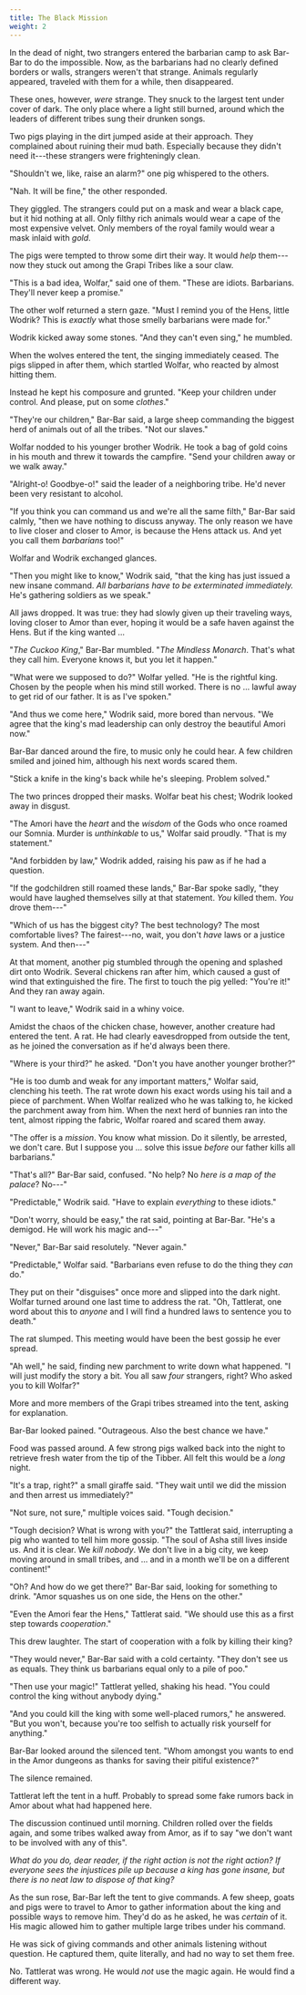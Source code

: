 ```yaml
---
title: The Black Mission
weight: 2
---
```

In the dead of night, two strangers entered the barbarian camp to ask Bar-Bar to do the impossible. Now, as the barbarians had no clearly defined borders or walls, strangers weren't that strange. Animals regularly appeared, traveled with them for a while, then disappeared.

These ones, however, _were_ strange. They snuck to the largest tent under cover of dark. The only place where a light still burned, around which the leaders of different tribes sung their drunken songs.

Two pigs playing in the dirt jumped aside at their approach. They complained about ruining their mud bath. Especially because they didn't need it---these strangers were frighteningly clean.

"Shouldn't we, like, raise an alarm?" one pig whispered to the others.

"Nah. It will be fine," the other responded. 

They giggled. The strangers could put on a mask and wear a black cape, but it hid nothing at all. Only filthy rich animals would wear a cape of the most expensive velvet. Only members of the royal family would wear a mask inlaid with _gold_. 

The pigs were tempted to throw some dirt their way. It would _help_ them---now they stuck out among the Grapi Tribes like a sour claw.

"This is a bad idea, Wolfar," said one of them. "These are idiots. Barbarians. They'll never keep a promise."

The other wolf returned a stern gaze. "Must I remind you of the Hens, little Wodrik? This is _exactly_ what those smelly barbarians were made for."

Wodrik kicked away some stones. "And they can't even sing," he mumbled.

When the wolves entered the tent, the singing immediately ceased. The pigs slipped in after them, which startled Wolfar, who reacted by almost hitting them.

Instead he kept his composure and grunted. "Keep your children under control. And please, put on some _clothes_."

"They're our children," Bar-Bar said, a large sheep commanding the biggest herd of animals out of all the tribes. "Not our slaves."

Wolfar nodded to his younger brother Wodrik. He took a bag of gold coins in his mouth and threw it towards the campfire. "Send your children away or we walk away."

"Alright-o! Goodbye-o!" said the leader of a neighboring tribe. He'd never been very resistant to alcohol.

"If you think you can command us and we're all the same filth," Bar-Bar said calmly, "then we have nothing to discuss anyway. The only reason we have to live closer and closer to Amor, is because the Hens attack us. And yet you call them _barbarians_ too!"

Wolfar and Wodrik exchanged glances. 

"Then you might like to know," Wodrik said, "that the king has just issued a new insane command. _All barbarians have to be exterminated immediately._ He's gathering soldiers as we speak."

All jaws dropped. It was true: they had slowly given up their traveling ways, loving closer to Amor than ever, hoping it would be a safe haven against the Hens. But if the king wanted ...

"_The Cuckoo King_," Bar-Bar mumbled. "_The Mindless Monarch_. That's what they call him. Everyone knows it, but you let it happen."

"What were we supposed to do?" Wolfar yelled. "He is the rightful king. Chosen by the people when his mind still worked. There is no ... lawful away to get rid of our father. It is as I've spoken."

"And thus we come here," Wodrik said, more bored than nervous. "We agree that the king's mad leadership can only destroy the beautiful Amori now."

Bar-Bar danced around the fire, to music only he could hear. A few children smiled and joined him, although his next words scared them.

"Stick a knife in the king's back while he's sleeping. Problem solved."

The two princes dropped their masks. Wolfar beat his chest; Wodrik looked away in disgust.

"The Amori have the _heart_ and the _wisdom_ of the Gods who once roamed our Somnia. Murder is _unthinkable_ to us," Wolfar said proudly. "That is my statement."

"And forbidden by law," Wodrik added, raising his paw as if he had a question.

"If the godchildren still roamed these lands," Bar-Bar spoke sadly, "they would have laughed themselves silly at that statement. _You_ killed them. _You_ drove them---"

"Which of us has the biggest city? The best technology? The most comfortable lives? The fairest---no, wait, you don't _have_ laws or a justice system. And then---"

At that moment, another pig stumbled through the opening and splashed dirt onto Wodrik. Several chickens ran after him, which caused a gust of wind that extinguished the fire. The first to touch the pig yelled: "You're it!" And they ran away again.

"I want to leave," Wodrik said in a whiny voice.

Amidst the chaos of the chicken chase, however, another creature had entered the tent. A rat. He had clearly eavesdropped from outside the tent, as he joined the conversation as if he'd always been there.

"Where is your third?" he asked. "Don't you have another younger brother?"

"He is too dumb and weak for any important matters," Wolfar said, clenching his teeth. The rat wrote down his exact words using his tail and a piece of parchment. When Wolfar realized who he was talking to, he kicked the parchment away from him. When the next herd of bunnies ran into the tent, almost ripping the fabric, Wolfar roared and scared them away.

"The offer is a _mission_. You know what mission. Do it silently, be arrested, we don't care. But I suppose you ... solve this issue _before_ our father kills all barbarians."

"That's all?" Bar-Bar said, confused. "No help? No _here is a map of the palace_? No---"

"Predictable," Wodrik said. "Have to explain _everything_ to these idiots."

"Don't worry, should be easy," the rat said, pointing at Bar-Bar. "He's a demigod. He will work his magic and---"

"Never," Bar-Bar said resolutely. "Never again."

"Predictable," Wolfar said. "Barbarians even refuse to do the thing they _can_ do."

They put on their "disguises" once more and slipped into the dark night. Wolfar turned around one last time to address the rat. "Oh, Tattlerat, one word about this to _anyone_ and I will find a hundred laws to sentence you to death."

The rat slumped. This meeting would have been the best gossip he ever spread.

"Ah well," he said, finding new parchment to write down what happened. "I will just modify the story a bit. You all saw _four_ strangers, right? Who asked you to kill Wolfar?"

More and more members of the Grapi tribes streamed into the tent, asking for explanation.

Bar-Bar looked pained. "Outrageous. Also the best chance we have."

Food was passed around. A few strong pigs walked back into the night to retrieve fresh water from the tip of the Tibber. All felt this would be a _long_ night.

"It's a trap, right?" a small giraffe said. "They wait until we did the mission and then arrest us immediately?"

"Not sure, not sure," multiple voices said. "Tough decision."

"Tough decision? What is wrong with you?" the Tattlerat said, interrupting a pig who wanted to tell him more gossip. "The soul of Asha still lives inside us. And it is clear. We _kill nobody_. We don't live in a big city, we keep moving around in small tribes, and ... and in a month we'll be on a different continent!"

"Oh? And how do we get there?" Bar-Bar said, looking for something to drink. "Amor squashes us on one side, the Hens on the other."

"Even the Amori fear the Hens," Tattlerat said. "We should use this as a first step towards _cooperation_."

This drew laughter. The start of cooperation with a folk by killing their king?

"They would never," Bar-Bar said with a cold certainty. "They don't see us as equals. They think us barbarians equal only to a pile of poo."

"Then use your magic!" Tattlerat yelled, shaking his head. "You could control the king without anybody dying."

"And you could kill the king with some well-placed rumors," he answered. "But you won't, because you're too selfish to actually risk yourself for anything."

Bar-Bar looked around the silenced tent. "Whom amongst you wants to end in the Amor dungeons as thanks for saving their pitiful existence?"

The silence remained.

Tattlerat left the tent in a huff. Probably to spread some fake rumors back in Amor about what had happened here.

The discussion continued until morning. Children rolled over the fields again, and some tribes walked away from Amor, as if to say "we don't want to be involved with any of this".

_What do you do, dear reader, if the right action is not the right action? If everyone sees the injustices pile up because a king has gone insane, but there is no neat law to dispose of that king?_

As the sun rose, Bar-Bar left the tent to give commands. A few sheep, goats and pigs were to travel to Amor to gather information about the king and possible ways to remove him. They'd do as he asked, he was _certain_ of it. His magic allowed him to gather multiple large tribes under his command.

He was sick of giving commands and other animals listening without question. He captured them, quite literally, and had no way to set them free. 

No. Tattlerat was wrong. He would _not_ use the magic again. He would find a different way.